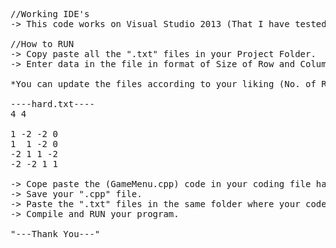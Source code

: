 <pre>
//Working IDE's
-> This code works on Visual Studio 2013 (That I have tested till yet)

//How to RUN
-> Copy paste all the ".txt" files in your Project Folder.
-> Enter data in the file in format of Size of Row and Colum, then the Game's Rows and Colums.

*You can update the files according to your liking (No. of Row and Columns) at the start and then the whole sketch of the Maze below it*

----hard.txt----
4 4

1 -2 -2 0
1  1 -2 0
-2 1 1 -2
-2 -2 1 1

-> Cope paste the (GameMenu.cpp) code in your coding file having ".cpp" extension.
-> Save your ".cpp" file.
-> Paste the ".txt" files in the same folder where your code file is saved.
-> Compile and RUN your program.

"---Thank You---"
</pre>
